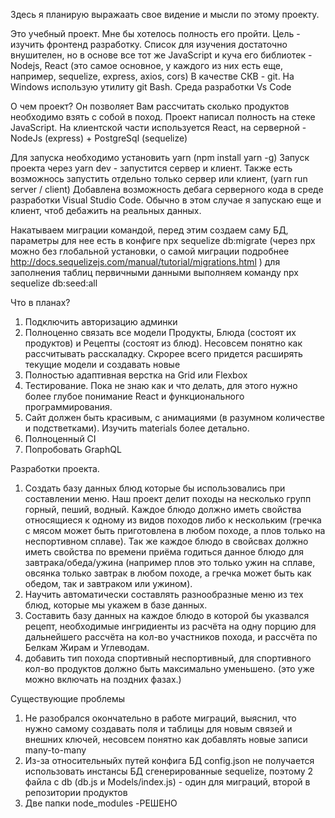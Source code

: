 Здесь я планирую выражаать свое видение и мысли по этому проекту.

Это учебный проект. Мне бы хотелось полность его пройти. Цель - изучить фронтенд разработку. 
Список для изучения достаточно внушителен, но в основе все тот же JavaScript и куча его библиотек - Nodejs, React (это самое основное, у каждого из них есть еще, например, sequelize, express, axios, cors)
В качестве СКВ - git. На Windows использую утилиту git Bash. Среда разработки Vs Code

О чем проект? 
Он позволяет Вам рассчитать сколько продуктов необходимо взять с собой в поход.
Проект написал полность на стеке JavaScript. На клиентской части используется React, на серверной - NodeJs
(express) + PostgreSql (sequelize)

Для запуска необходимо установить yarn (npm install yarn -g)
Запуск проекта через yarn dev - запустится сервер и клиент. Также есть возможнось запустить отдельно только сервер или клиент, (yarn run server / client)
Добавлена возможность дебага серверного кода в среде разработки Visual Studio Code. Обычно в 
этом случае я запускаю еще и клиент, чтоб дебажить на реальных данных.


Накатываем миграции командой, перед этим создаем саму БД, параметры для нее есть в конфиге 
npx sequelize db:migrate (через npx можно без глобальной установки, о самой миграции подробнее http://docs.sequelizejs.com/manual/tutorial/migrations.html )
для заполнения таблиц первичными данными выполняем команду npx sequelize db:seed:all

Что в планах?
1) Подключить авторизацию админки
2) Полноценно связать все модели Продукты, Блюда (состоят их продуктов) и Рецепты (состоят из блюд). Несовсем понятно как рассчитывать расскаладку.
Скрорее всего придется расширять текущие модели и создавать новые
3) Полностью адаптивная верстка на Grid или Flexbox
4) Тестирование. Пока не знаю как и что делать, для этого нужно более глубое понимание React и функционального программирования. 
5) Сайт должен быть красивым, с анимациями (в разумном количестве и подстветками). Изучить materials более детально.
6) Полноценный CI
7) Попробовать GraphQL


Разработки проекта.
1) Создать базу данных блюд которые бы использовались при составлении меню. Наш проект делит походы на несколько групп горный, пеший, водный. Каждое блюдо должно иметь свойства относящиеся к одному из видов походов либо к нескольким (гречка с мясом может быть приготовлена в любом походе, а плов только на неспортивном сплаве). Так же каждое блюдо в свойсвах должно иметь свойства по времени приёма годиться данное блюдо для завтрака/обеда/ужина (например плов это только ужин на сплаве, овсянка только завтрак в любом походе, а гречка может быть как обедом, так и завтраком или ужином). 
2) Научить автоматически составлять разнообразные меню из тех блюд, которые мы укажем в базе данных.
3) Составить базу данных на каждое блюдо в которой бы указвался рецепт, необходимые ингридиенты из расчёта на одну порцию для дальнейшего рассчёта на кол-во участников похода, и рассчёта по Белкам Жирам и Углеводам.
4) добавить тип похода спортивный неспортивный, для спортивного кол-во продуктов должно быть максимально уменьшено. (это уже можно включать на поздних фазах.)

Существующие проблемы
1) Не разобрался окончательно в работе миграций, выяснил, что нужно самому создавать поля и таблицы для новым связей и внешних ключей, несовсем понятно как добавлять новые записи many-to-many
2) Из-за относительныйх путей конфига БД config.json не получается использовать инстансы БД сгенерированные sequelize, поэтому 2 файла с db (db.js и Models/index.js) - один для миграций, второй в репозитории продуктов
3) Две папки node_modules -РЕШЕНО